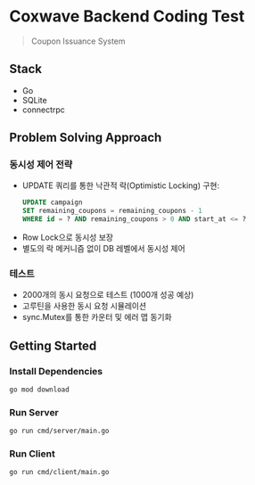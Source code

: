 # Coxwave Backend Coding Test

> Coupon Issuance System

## Stack

- Go
- SQLite 
- connectrpc

## Problem Solving Approach

### 동시성 제어 전략

- UPDATE 쿼리를 통한 낙관적 락(Optimistic Locking) 구현:
  ```sql
  UPDATE campaign 
  SET remaining_coupons = remaining_coupons - 1
  WHERE id = ? AND remaining_coupons > 0 AND start_at <= ?
  ```
- Row Lock으로 동시성 보장
- 별도의 락 메커니즘 없이 DB 레벨에서 동시성 제어

### 테스트

- 2000개의 동시 요청으로 테스트 (1000개 성공 예상)
- 고루틴을 사용한 동시 요청 시뮬레이션
- sync.Mutex를 통한 카운터 및 에러 맵 동기화

## Getting Started

### Install Dependencies
```bash
go mod download
```

### Run Server
```bash
go run cmd/server/main.go
```

### Run Client

```bash
go run cmd/client/main.go
```